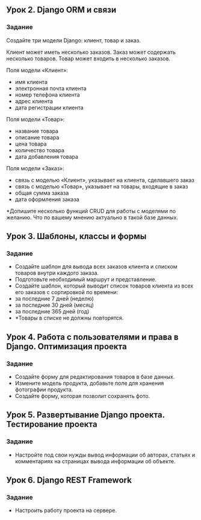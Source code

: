 ## Урок 2. Django ORM и связи
### Задание
Создайте три модели Django: клиент, товар и заказ.

Клиент может иметь несколько заказов. Заказ может содержать несколько товаров. Товар может входить в несколько заказов.

Поля модели «Клиент»:
* имя клиента
* электронная почта клиента
* номер телефона клиента
* адрес клиента
* дата регистрации клиента

Поля модели «Товар»:
* название товара
* описание товара
* цена товара
* количество товара
* дата добавления товара

Поля модели «Заказ»:
* связь с моделью «Клиент», указывает на клиента, сделавшего заказ
* связь с моделью «Товар», указывает на товары, входящие в заказ
* общая сумма заказа
* дата оформления заказа

*Допишите несколько функций CRUD для работы с
моделями по желанию. Что по вашему мнению актуально в
такой базе данных.

## Урок 3. Шаблоны, классы и формы
### Задание

* Создайте шаблон для вывода всех заказов клиента и списком товаров внутри каждого заказа.
* Подготовьте необходимый маршрут и представление.
* Создайте шаблон, который выводит список товаров клиента из всех его заказов с сортировкой по времени:
* за последние 7 дней (неделю)
* за последние 30 дней (месяц)
* за последние 365 дней (год)
* *Товары в списке не должны повторятся.

## Урок 4. Работа с пользователями и права в Django. Оптимизация проекта
### Задание

* Создайте форму для редактирования товаров в базе
данных.
* Измените модель продукта, добавьте поле для хранения
фотографии продукта.
* Создайте форму, которая позволит сохранять фото.
 
## Урок 5. Развертывание Django проекта. Тестирование проекта
### Задание
* Настройте под свои нужды вывод информации об авторах, статьях и комментариях на страницах вывода информации об объекте.

## Урок 6. Django REST Framework
### Задание
* Настроить работу проекта на сервере.